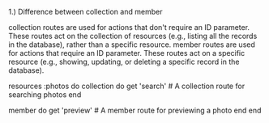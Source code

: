1.) Difference between collection and member


collection routes are used for actions that don't require an ID parameter. These routes act on the collection of resources (e.g., listing all the records in the database), rather than a specific resource.
member routes are used for actions that require an ID parameter. These routes act on a specific resource (e.g., showing, updating, or deleting a specific record in the database).

resources :photos do
  collection do
    get 'search' # A collection route for searching photos
  end

  member do
    get 'preview' # A member route for previewing a photo
  end
end
